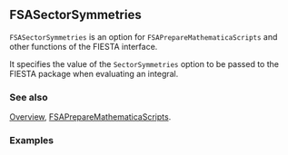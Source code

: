 ```mathematica
 
```

## FSASectorSymmetries

`FSASectorSymmetries` is an option for `FSAPrepareMathematicaScripts` and other functions of the FIESTA interface.

It specifies the value of the `SectorSymmetries` option to be passed to the FIESTA package when evaluating an integral.

### See also

[Overview](Extra/FeynHelpers.md), [FSAPrepareMathematicaScripts](FSAPrepareMathematicaScripts.md).

### Examples